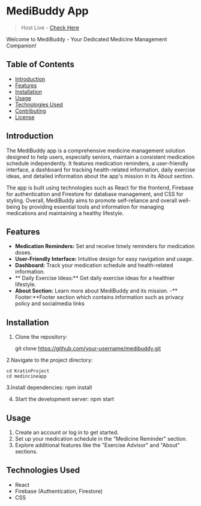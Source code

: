 # MediBuddy App


>  Host Live -  [Check Here](https://medicine-reminder-mq7n.onrender.com)

Welcome to MediBuddy - Your Dedicated Medicine Management Companion!

## Table of Contents

- [Introduction](#introduction)
- [Features](#features)
- [Installation](#installation)
- [Usage](#usage)
- [Technologies Used](#technologies-used)
- [Contributing](#contributing)
- [License](#license)

## Introduction

The MediBuddy app is a comprehensive medicine management solution designed to help users, especially seniors, maintain a consistent medication schedule independently. It features medication reminders, a user-friendly interface, a dashboard for tracking health-related information, daily exercise ideas, and detailed information about the app's mission in its About section. 

The app is built using technologies such as React for the frontend, Firebase for authentication and Firestore for database management, and CSS for styling. Overall, MediBuddy aims to promote self-reliance and overall well-being by providing essential tools and information for managing medications and maintaining a healthy lifestyle.

## Features

- **Medication Reminders:** Set and receive timely reminders for medication doses.
- **User-Friendly Interface:** Intuitive design for easy navigation and usage.
- **Dashboard:** Track your medication schedule and health-related information.
- ** Daily Exercise Ideas:** Get daily exercise ideas for a healthier lifestyle.
- **About Section:** Learn more about MediBuddy and its mission.
-** Footer:**Footer section which contains information such as privacy policy and socialmedia links

## Installation

1. Clone the repository:
   
   git clone https://github.com/your-username/medibuddy.git
   
2.Navigate to the project directory:

    cd KratinProject
    cd medincineapp

3.Install dependencies:
    npm install

4. Start the development server:
    npm start
   

 ## Usage
 
  1.  Create an account or log in to get started.
  2.  Set up your medication schedule in the "Medicine Reminder" section.
  3.  Explore additional features like the "Exercise Advisor" and "About" sections.

     
## Technologies Used

   - React
   - Firebase (Authentication, Firestore)
   - CSS
